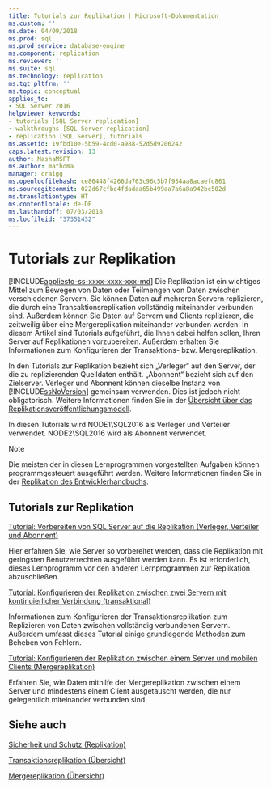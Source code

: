 ```yaml
---
title: Tutorials zur Replikation | Microsoft-Dokumentation
ms.custom: ''
ms.date: 04/09/2018
ms.prod: sql
ms.prod_service: database-engine
ms.component: replication
ms.reviewer: ''
ms.suite: sql
ms.technology: replication
ms.tgt_pltfrm: ''
ms.topic: conceptual
applies_to:
- SQL Server 2016
helpviewer_keywords:
- tutorials [SQL Server replication]
- walkthroughs [SQL Server replication]
- replication [SQL Server], tutorials
ms.assetid: 19fbd10e-5b59-4cd0-a988-52d5d9206242
caps.latest.revision: 13
author: MashaMSFT
ms.author: mathoma
manager: craigg
ms.openlocfilehash: ce86448f4266da763c96c5b7f934aa8acaefd861
ms.sourcegitcommit: 022d67cfbc4fdadaa65b499aa7a6a8a942bc502d
ms.translationtype: HT
ms.contentlocale: de-DE
ms.lasthandoff: 07/03/2018
ms.locfileid: "37351432"
---
```

# <a name="replication-tutorials"></a>Tutorials zur Replikation
[!INCLUDE[appliesto-ss-xxxx-xxxx-xxx-md](../../includes/appliesto-ss-xxxx-xxxx-xxx-md.md)]
Die Replikation ist ein wichtiges Mittel zum Bewegen von Daten oder Teilmengen von Daten zwischen verschiedenen Servern. Sie können Daten auf mehreren Servern replizieren, die durch eine Transaktionsreplikation vollständig miteinander verbunden sind. Außerdem können Sie Daten auf Servern und Clients replizieren, die zeitweilig über eine Mergereplikation miteinander verbunden werden. In diesem Artikel sind Tutorials aufgeführt, die Ihnen dabei helfen sollen, Ihren Server auf Replikationen vorzubereiten. Außerdem erhalten Sie Informationen zum Konfigurieren der Transaktions- bzw. Mergereplikation. 
  
In den Tutorials zur Replikation bezieht sich „Verleger“ auf den Server, der die zu replizierenden Quelldaten enthält. „Abonnent“ bezieht sich auf den Zielserver. Verleger und Abonnent können dieselbe Instanz von [!INCLUDE[ssNoVersion](../../includes/ssnoversion-md.md)] gemeinsam verwenden. Dies ist jedoch nicht obligatorisch. Weitere Informationen finden Sie in der [Übersicht über das Replikationsveröffentlichungsmodell](../../relational-databases/replication/publish/replication-publishing-model-overview.md).  

In diesen Tutorials wird NODE1\SQL2016 als Verleger und Verteiler verwendet. NODE2\SQL2016 wird als Abonnent verwendet. 
  
> [!NOTE]  
> Die meisten der in diesen Lernprogrammen vorgestellten Aufgaben können programmgesteuert ausgeführt werden. Weitere Informationen finden Sie in der [Replikation des Entwicklerhandbuchs](../../relational-databases/replication/concepts/replication-developer-documentation.md).  
  
## <a name="replication-tutorials"></a>Tutorials zur Replikation  
[Tutorial: Vorbereiten von SQL Server auf die Replikation (Verleger, Verteiler und Abonnent)](../../relational-databases/replication/tutorial-preparing-the-server-for-replication.md) 
 
Hier erfahren Sie, wie Server so vorbereitet werden, dass die Replikation mit geringsten Benutzerrechten ausgeführt werden kann. Es ist erforderlich, dieses Lernprogramm vor den anderen Lernprogrammen zur Replikation abzuschließen.  
  
[Tutorial: Konfigurieren der Replikation zwischen zwei Servern mit kontinuierlicher Verbindung (transaktional)](../../relational-databases/replication/tutorial-replicating-data-between-continuously-connected-servers.md)

Informationen zum Konfigurieren der Transaktionsreplikation zum Replizieren von Daten zwischen vollständig verbundenen Servern. Außerdem umfasst dieses Tutorial einige grundlegende Methoden zum Beheben von Fehlern. 

  
[Tutorial: Konfigurieren der Replikation zwischen einem Server und mobilen Clients (Mergereplikation)](../../relational-databases/replication/tutorial-replicating-data-with-mobile-clients.md)

Erfahren Sie, wie Daten mithilfe der Mergereplikation zwischen einem Server und mindestens einem Client ausgetauscht werden, die nur gelegentlich miteinander verbunden sind.  
  
## <a name="see-also"></a>Siehe auch  
[Sicherheit und Schutz (Replikation)](../../relational-databases/replication/security/security-and-protection-replication.md) 

[Transaktionsreplikation (Übersicht)](https://docs.microsoft.com/en-us/sql/relational-databases/replication/transactional/transactional-replication) 

[Mergereplikation (Übersicht)](https://docs.microsoft.com/en-us/sql/relational-databases/replication/merge/merge-replication)

  